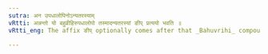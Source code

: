 ```yaml
---
sutra: अन उपधालोपिनोऽन्यतरस्याम्
vRtti: अन्नन्तो यो बहुव्रीहिरुपधालोपो तस्मादन्यतरस्यां ङीप् प्रत्ययो भवति ॥
vRtti_eng: The affix ङीप् optionally comes after that _Bahuvrihi_ compound, which ending in the syllable अन् loses its penultimate अ ॥

---
```

